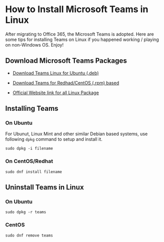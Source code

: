 # How to Install Microsoft Teams in Linux

After migrating to Office 365, the Microsoft Teams is adopted. Here are some tips for installing Teams on Linux if you happened working / playing on non-Windows OS. Enjoy!

## Download Microsoft Teams Packages

- [Download Teams Linux for Ubuntu (.deb)](https://teams.microsoft.com/downloads/desktopurl?env=production&plat=linux&arch=x64&download=true&linuxArchiveType=deb)

- [Download Teams for Redhad/CentOS (.rpm) based](https://teams.microsoft.com/downloads/desktopurl?env=production&plat=linux&arch=x64&download=true&linuxArchiveType=rpm)

- [Official Website link for all Linux Package](https://teams.microsoft.com/downloads#allDevicesSection)

## Installing Teams

### On Ubuntu

For Ubunut, Linux Mint and other similar Debian based systems, use following `dpkg` command to setup and install it.

`sudo dpkg -i filename`

### On CentOS/Redhat

`sudo dnf install filename`

## Uninstall Teams in Linux

### On Ubuntu

`sudo dpkg -r teams`

### CentOS

`sudo dnf remove teams`
